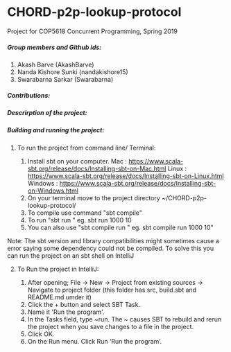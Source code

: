 # CHORD-p2p-lookup-protocol
Project for COP5618 Concurrent Programming, Spring 2019

##### Group members and Github ids:
1. Akash Barve (AkashBarve)
2. Nanda Kishore Sunki (nandakishore15)
3. Swarabarna Sarkar (Swarabarna)

##### Contributions:

##### Descrirption of the project:

##### Building and running the project:

1. To run the project from command line/ Terminal:
                    
     
    1. Install sbt on your computer.
    Mac : https://www.scala-sbt.org/release/docs/Installing-sbt-on-Mac.html
    Linux : https://www.scala-sbt.org/release/docs/Installing-sbt-on-Linux.html
    Windows : https://www.scala-sbt.org/release/docs/Installing-sbt-on-Windows.html 
    2. On your terminal move to the project directory ~/CHORD-p2p-lookup-protocol/
    3. To compile use command "sbt compile"
    4. To run "sbt run <Number of nodes to start> <Number of requests to generate>"
    eg. sbt run 1000 10
    5. You can also use "sbt compile run <Number of nodes to start> <Number of requests to generate>"
    eg. sbt compile run 1000 10"

Note: The sbt version and library compatibilities might sometimes cause a error saying some dependency could not be compiled. 
To solve this you can run the project on an sbt shell on IntelliJ

2. To Run the project in IntelliJ:

    
    1. After opening; File -> New -> Project from existing sources -> Navigate to project 
    folder (this folder has src, build.sbt and README.md umder it)  
    2. Click the + button and select SBT Task.
    3. Name it 'Run the program'.
    4. In the Tasks field, type ~run. The ~ causes SBT to rebuild and rerun the project when you save changes to a file in the project.
    5. Click OK.
    6. On the Run menu. Click Run ‘Run the program’.



             